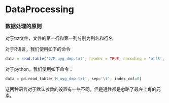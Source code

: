 # DataProcessing



### 数据处理的原则

对于txt文件，文件的第一行和第一列分别为列名和行名

对于R语言，我们使用如下的命令

```R
data = read.table('2/M_uyg_dmp.txt', header = TRUE, encoding = 'utf8', sep = '\t', row.names = 1, check.names = FALSE)
```

对于python，我们使用如下命令：

```python
data = pd.read_table('M_uyg_dmp.txt', sep='\t', index_col=0)
```

这两种语言对于默认参数的设置有一些不同，但是通性都是忽略了最左上角的元素。
